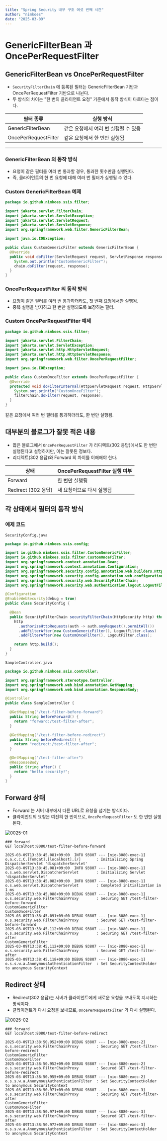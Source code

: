 ```yaml
---
title: "Spring Security 내부 구조 여섯 번째 시간"
author: "nimkoes"
date: "2025-03-09"
---
```


# GenericFilterBean 과 OncePerRequestFilter

## GenericFilterBean vs OncePerRequestFilter

- `SecurityFilterChain` 에 등록된 필터는 GenericFilterBean 기반과 OncePerRequestFilter 기반으로 나뉜다.
- 두 방식의 차이는 "한 번의 클라이언트 요청" 기준에서 동작 방식이 다르다는 점이다.

| 필터 종류                | 실행 방식                 |
|----------------------|-----------------------|
| GenericFilterBean    | 같은 요청에서 여러 번 실행될 수 있음 |
| OncePerRequestFilter | 같은 요청에서 한 번만 실행됨      |

---

### GenericFilterBean 의 동작 방식

- 요청이 같은 필터를 여러 번 통과할 경우, 통과한 횟수만큼 실행된다.
- 즉, 클라이언트의 한 번 요청에 대해 여러 번 필터가 실행될 수 있다.

### Custom GenericFilterBean 예제

```java
package io.github.nimkoes.ssis.filter;

import jakarta.servlet.FilterChain;
import jakarta.servlet.ServletException;
import jakarta.servlet.ServletRequest;
import jakarta.servlet.ServletResponse;
import org.springframework.web.filter.GenericFilterBean;

import java.io.IOException;

public class CustomGenericFilter extends GenericFilterBean {
  @Override
  public void doFilter(ServletRequest request, ServletResponse response, FilterChain chain) throws IOException, ServletException {
    System.out.println("CustomGenericFilter");
    chain.doFilter(request, response);
  }
}

```

### OncePerRequestFilter 의 동작 방식

- 요청이 같은 필터를 여러 번 통과하더라도, 첫 번째 요청에서만 실행됨.
- 중복 실행을 방지하고 한 번만 실행되도록 보장하는 필터.

### Custom OncePerRequestFilter 예제

```java
package io.github.nimkoes.ssis.filter;

import jakarta.servlet.FilterChain;
import jakarta.servlet.ServletException;
import jakarta.servlet.http.HttpServletRequest;
import jakarta.servlet.http.HttpServletResponse;
import org.springframework.web.filter.OncePerRequestFilter;

import java.io.IOException;

public class CustomOnceFilter extends OncePerRequestFilter {
  @Override
  protected void doFilterInternal(HttpServletRequest request, HttpServletResponse response, FilterChain filterChain) throws ServletException, IOException {
    System.out.println("CustomOnceFilter");
    filterChain.doFilter(request, response);
  }
}

```

같은 요청에서 여러 번 필터를 통과하더라도, 한 번만 실행됨.

## 대부분의 블로그가 잘못 적은 내용

- 많은 블로그에서 `OncePerRequestFilter` 가 리디렉트(302 응답)에서도 한 번만 실행된다고 설명하지만, 이는 잘못된 정보다.
- 리디렉트(302 응답)와 Forward 의 차이를 이해해야 한다.

| 상태                | OncePerRequestFilter 실행 여부 |
|-------------------|----------------------------|
| Forward           | 한 번만 실행됨                   |
| Redirect (302 응답) | 새 요청이므로 다시 실행됨             |

## 각 상태에서 필터의 동작 방식

### 예제 코드

`SecurityConfig.java`

```java
package io.github.nimkoes.ssis.config;

import io.github.nimkoes.ssis.filter.CustomGenericFilter;
import io.github.nimkoes.ssis.filter.CustomOnceFilter;
import org.springframework.context.annotation.Bean;
import org.springframework.context.annotation.Configuration;
import org.springframework.security.config.annotation.web.builders.HttpSecurity;
import org.springframework.security.config.annotation.web.configuration.EnableWebSecurity;
import org.springframework.security.web.SecurityFilterChain;
import org.springframework.security.web.authentication.logout.LogoutFilter;

@Configuration
@EnableWebSecurity(debug = true)
public class SecurityConfig {

  @Bean
  public SecurityFilterChain securityFilterChain(HttpSecurity http) throws Exception {
    http
      .authorizeHttpRequests(auth -> auth.anyRequest().permitAll())
      .addFilterAfter(new CustomGenericFilter(), LogoutFilter.class)
      .addFilterAfter(new CustomOnceFilter(), LogoutFilter.class);

    return http.build();
  }
}

```

`SampleController.java`

```java
package io.github.nimkoes.ssis.controller;

import org.springframework.stereotype.Controller;
import org.springframework.web.bind.annotation.GetMapping;
import org.springframework.web.bind.annotation.ResponseBody;

@Controller
public class SampleController {

  @GetMapping("/test-filter-before-forward")
  public String beforeForward() {
    return "forward:/test-filter-after";
  }

  @GetMapping("/test-filter-before-redirect")
  public String beforeRedirect() {
    return "redirect:/test-filter-after";
  }

  @GetMapping("/test-filter-after")
  @ResponseBody
  public String after() {
    return "hello security!";
  }
}
```

## Forward 상태

- Forward 는 서버 내부에서 다른 URL로 요청을 넘기는 방식이다.
- 클라이언트의 요청은 여전히 한 번이므로, `OncePerRequestFilter` 도 한 번만 실행된다.

![0025-01](/tech-blog/resources/images/spring-security-inner-structure/0025-01.png)

```http request
### forward
GET localhost:8080/test-filter-before-forward
```

```shell
2025-03-09T13:38:45.081+09:00  INFO 93807 --- [nio-8080-exec-1] o.a.c.c.C.[Tomcat].[localhost].[/]       : Initializing Spring DispatcherServlet 'dispatcherServlet'
2025-03-09T13:38:45.081+09:00  INFO 93807 --- [nio-8080-exec-1] o.s.web.servlet.DispatcherServlet        : Initializing Servlet 'dispatcherServlet'
2025-03-09T13:38:45.082+09:00  INFO 93807 --- [nio-8080-exec-1] o.s.web.servlet.DispatcherServlet        : Completed initialization in 1 ms
2025-03-09T13:38:45.088+09:00 DEBUG 93807 --- [nio-8080-exec-1] o.s.security.web.FilterChainProxy        : Securing GET /test-filter-before-forward
CustomGenericFilter
CustomOnceFilter
2025-03-09T13:38:45.091+09:00 DEBUG 93807 --- [nio-8080-exec-1] o.s.security.web.FilterChainProxy        : Secured GET /test-filter-before-forward
2025-03-09T13:38:45.112+09:00 DEBUG 93807 --- [nio-8080-exec-1] o.s.security.web.FilterChainProxy        : Securing GET /test-filter-after
CustomGenericFilter
2025-03-09T13:38:45.112+09:00 DEBUG 93807 --- [nio-8080-exec-1] o.s.security.web.FilterChainProxy        : Secured GET /test-filter-after
2025-03-09T13:38:45.118+09:00 DEBUG 93807 --- [nio-8080-exec-1] o.s.s.w.a.AnonymousAuthenticationFilter  : Set SecurityContextHolder to anonymous SecurityContext
```

## Redirect 상태

- Redirect(302 응답)는 서버가 클라이언트에게 새로운 요청을 보내도록 지시하는 방식이다.
- 클라이언트가 다시 요청을 보내므로, `OncePerRequestFilter` 가 다시 실행된다.

![0025-02](/tech-blog/resources/images/spring-security-inner-structure/0025-02.png)

```http request
### forward
GET localhost:8080/test-filter-before-redirect
```

```shell
2025-03-09T13:38:50.952+09:00 DEBUG 93807 --- [nio-8080-exec-2] o.s.security.web.FilterChainProxy        : Securing GET /test-filter-before-redirect
CustomGenericFilter
CustomOnceFilter
2025-03-09T13:38:50.952+09:00 DEBUG 93807 --- [nio-8080-exec-2] o.s.security.web.FilterChainProxy        : Secured GET /test-filter-before-redirect
2025-03-09T13:38:50.955+09:00 DEBUG 93807 --- [nio-8080-exec-2] o.s.s.w.a.AnonymousAuthenticationFilter  : Set SecurityContextHolder to anonymous SecurityContext
2025-03-09T13:38:50.971+09:00 DEBUG 93807 --- [nio-8080-exec-3] o.s.security.web.FilterChainProxy        : Securing GET /test-filter-after
CustomGenericFilter
CustomOnceFilter
2025-03-09T13:38:50.971+09:00 DEBUG 93807 --- [nio-8080-exec-3] o.s.security.web.FilterChainProxy        : Secured GET /test-filter-after
2025-03-09T13:38:50.972+09:00 DEBUG 93807 --- [nio-8080-exec-3] o.s.s.w.a.AnonymousAuthenticationFilter  : Set SecurityContextHolder to anonymous SecurityContext
```
